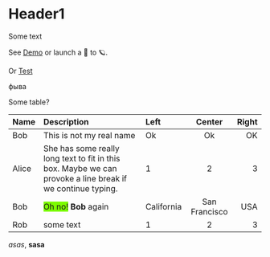 # Header1
Some text

See [Demo](demo.md) or launch a 🚀 to 🪐.

Or [Test](test.md)

фыва

Some table?

Name|Description|Left|Center|Right
----|:-----------|:---|:----:|----:
Bob|This is not my real name|Ok|Ok|OK
Alice|She has some really long text to fit in this box. Maybe we can provoke a line break if we continue typing.|1|2|3
Bob|<span style="background-color:lawngreen;">Oh no!</span> **Bob** again|California|San Francisco|USA
Rob|some text|1|2|3

_asas_, **sasa**
